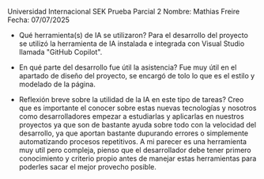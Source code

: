 Universidad Internacional SEK
Prueba Parcial 2
Nombre: Mathias Freire
Fecha: 07/07/2025

* Qué herramienta(s) de IA se utilizaron?
Para el desarrollo del proyecto se utilizó la herramienta de IA instalada e integrada con Visual Studio llamada "GitHub Copilot".

* En qué parte del desarrollo fue útil la asistencia?
Fue muy útil en el apartado de diseño del proyecto, se encargó de tolo lo que es el estilo y modelado de la página.

* Reflexión breve sobre la utilidad de la IA en este tipo de tareas?
Creo que es importante el conocer sobre estas nuevas tecnologías y nosotros como desarrolladores empezar a estudiarlas y aplicarlas en nuestros proyectos ya que son de bastante ayuda sobre todo con la velocidad del desarrollo, ya que aportan bastante dupurando errores o simplemente automatizando procesos repetitivos. A mi parecer es una herramienta muy util pero compleja, pienso que el desarrollador debe tener primero conocimiento y criterio propio antes de manejar estas herramientas para poderles sacar el mejor provecho posible.